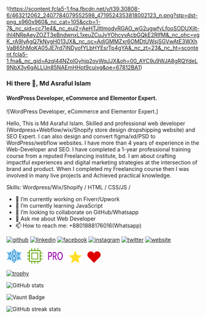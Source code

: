 !(https://scontent.fcla5-1.fna.fbcdn.net/v/t39.30808-6/463212062_2407784079552598_4719524353818002123_n.png?stp=dst-png_s960x960&_nc_cat=105&ccb=1-7&_nc_sid=cc71e4&_nc_eui2=AeHTJltlmodvRGAO_wG2ugwfyLfooSODUXjIt-ihI4NReAeyZOZT3eBndwnxL1xeuZCuJvYOhcyvAcbGQkE2RlfM&_nc_ohc=vgK_rA9IyAgQ7kNvgH013JX&_nc_oc=AdjGMMZxr6OMDtUWsjSGVwAtE3WXhVaB65hMoKA05JE7rd7iNDyofYLbHYEsrTp4gYA&_nc_zt=23&_nc_ht=scontent.fcla5-1.fna&_nc_gid=Azql44NZolGyhjq2ovWqJJX&oh=00_AYC9u9WJA8gRQYdeL9NbX3y6gALLUn85NAEmHHot9cuivg&oe=67812BA1)
### Hi there 👋, Md Asraful Islam
#### WordPress Developer, eCommerce and Elementor Expert.
![WordPress Developer, eCommerce and Elementor Expert.]

Hello, This is Md Asraful Islam. Skilled and professional web developer (Wordpress+Webflow/wix/Shopify store design dropshipping website) and SEO Expert. I can also design and convert figma/xd/PSD to WordPress/webflow websites. I have more than 4 years of experience in the Web-Developer and SEO. I have completed a 1-year professional training course from a reputed Freelancing institute, bd. I am about crafting impactful experiences and digital marketing strategies at the intersection of brand and product. When I completed my Freelancing course then I was involved in many live projects and Achieved practical knowledge.

Skills: Wordpress/Wix/Shopify / HTML / CSS/JS /

- 🔭 I’m currently working on Fiverr/Upwork 
- 🌱 I’m currently learning JavaScript 
- 👯 I’m looking to collaborate on GitHub/Whatsapp 
- 💬 Ask me about Web Developer  
- 📫 How to reach me: +8801888176016(Whatsapp) 


[<img src='https://cdn.jsdelivr.net/npm/simple-icons@3.0.1/icons/github.svg' alt='github' height='40'>](https://github.com/asraf40)  [<img src='https://cdn.jsdelivr.net/npm/simple-icons@3.0.1/icons/linkedin.svg' alt='linkedin' height='40'>](https://www.linkedin.com/in/asraf40/)  [<img src='https://cdn.jsdelivr.net/npm/simple-icons@3.0.1/icons/facebook.svg' alt='facebook' height='40'>](https://www.facebook.com/asraf40)  [<img src='https://cdn.jsdelivr.net/npm/simple-icons@3.0.1/icons/instagram.svg' alt='instagram' height='40'>](https://www.instagram.com/asraful616339/)  [<img src='https://cdn.jsdelivr.net/npm/simple-icons@3.0.1/icons/twitter.svg' alt='twitter' height='40'>](https://twitter.com/asraf4000)  [<img src='https://cdn.jsdelivr.net/npm/simple-icons@3.0.1/icons/icloud.svg' alt='website' height='40'>](https://designcanvasstudio.com/)  

<a href='https://archiveprogram.github.com/'><img src='https://raw.githubusercontent.com/acervenky/animated-github-badges/master/assets/acbadge.gif' width='40' height='40'></a> <a href='https://docs.github.com/en/developers'><img src='https://raw.githubusercontent.com/acervenky/animated-github-badges/master/assets/devbadge.gif' width='40' height='40'></a> <a href='https://github.com/pricing'><img src='https://raw.githubusercontent.com/acervenky/animated-github-badges/master/assets/pro.gif' width='40' height='40'></a> <a href='https://stars.github.com/'><img src='https://raw.githubusercontent.com/acervenky/animated-github-badges/master/assets/starbadge.gif' width='35' height='35'></a> <a href='https://docs.github.com/en/github/supporting-the-open-source-community-with-github-sponsors'><img src='https://raw.githubusercontent.com/acervenky/animated-github-badges/master/assets/sponsorbadge.gif' width='35' height='35'></a> 

[![trophy](https://github-profile-trophy.vercel.app/?username=asraf40)](https://github.com/ryo-ma/github-profile-trophy)

![GitHub stats](https://github-readme-stats.vercel.app/api?username=asraf40&show_icons=true)  

![Vaunt Badge](https://api.vaunt.dev/v1/github/entities/asraf40/contributions?format=svg&private=false)  

![GitHub streak stats](https://streak-stats.demolab.com/?user=asraf40)  

